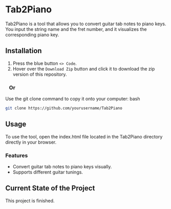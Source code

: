 # Tab2Piano

Tab2Piano is a tool that allows you to convert guitar tab notes to piano keys. You input the string name and the fret number, and it visualizes the corresponding piano key.

## Installation

1. Press the blue button `<> Code`.
2. Hover over the `Download Zip` button and click it to download the zip version of this repository.

### &nbsp;&nbsp;&nbsp;Or

Use the git clone command to copy it onto your computer:
bash
```bash
git clone https://github.com/yourusername/Tab2Piano
```

## Usage

To use the tool, open the index.html file located in the Tab2Piano directory directly in your browser.

### Features

* Convert guitar tab notes to piano keys visually.
* Supports different guitar tunings.

## Current State of the Project

This project is finished.